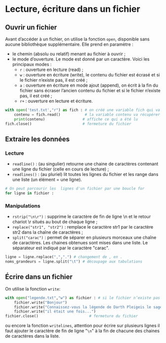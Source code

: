 # Lecture, écriture dans un fichier

## Ouvrir un fichier

Avant d’accéder à un fichier, on utilise la fonction `open`, disponible sans aucune bibliothèque supplémentaire. Elle prend en paramètre :  

- le chemin (absolu ou relatif) menant au fichier à ouvrir ;
- le mode d’ouverture. Le mode est donné par un caractère. Voici les principaux modes :
  - `r` : ouverture en lecture (read) ;
  - `w` : ouverture en écriture (write), le contenu du fichier est écrasé et si le fichier n’existe pas, il est créé ;
  - `a` : ouverture en écriture en mode ajout (append), on écrit à la fin du fichier sans écraser l’ancien contenu du fichier et si le fichier n’existe pas, il est créé ;
  - `r+` : ouverture en lecture et écriture.

```python
with open('test.txt',"r") as fich : # on créé une variable fich qui va contenir le fichier
    contenu = fich.read()           # la variable contenu va récupérer ce qu'on lit dans le fichier
    print(contenu)                 # affiche ce qui a été lu
fich.close()                       # fermeture du fichier
```

## Extraire les données

### Lecture

- `readline()` : (au singulier) retourne une chaine de caractères contenant une ligne
du fichier (celle en cours de lecture) ;
- `readlines()` : (au pluriel) lit toutes les lignes du fichier et les range dans une liste
(un élément = une ligne).

```python
# On peut parcourir les  lignes d'un fichier par une boucle for
for ligne in fichier :

```

### Manipulations

- `rstrip("\n\r")` : supprime le caractère de fin de ligne \n et le retour chariot \r situés au bout de chaque ligne ;
- `replace("str1", "str2")` : remplace le caractère str1 par le caractère str2 dans la chaîne de caractères ;
- `split("carac")` : permet de séparer en plusieurs morceaux une chaîne de caractères. Les chaines obtenues sont mises dans une liste. Le séparateur est indiqué par le caractère "carac".

```python
ligne = ligne.replace(",",".") # changement de , en .
noms_grandeurs = ligne.split("\t") # découpage aux tabulations
```

## Écrire dans un fichier

On utilise la fonction `write`:

```python
with open("legende.txt","w") as fichier : # si le fichier n’existe pas il sera créé
    fichier.write("Bonjour")
    fichier.write("Connaissez-vous la légende de Darth Pleigeis le sage ?")
    fichier.write("il était une fois...")
fichier.close()                       # fermeture du fichier
```

ou encore la fonction `writelines`, attention pour écrire sur plusieurs lignes il faut ajouter le caractère de fin de ligne "`\n`" à la fin de chacune des chaines de caractères dans la liste.
